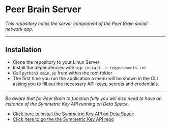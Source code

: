 # Peer Brain Server
*This repository holds the server component of the Peer Brain social network app.*

---

## Installation

- Clone the repository to your Linux Server
- Install the dependencies with `pip install -r requirements.txt`
- Call `python3 main.py` from within the root folder
- The first time you run the application a menu will be shown in the CLI asking you to fill out the necessary
API-keys, secrets and credentials.

---

*Be aware that for Peer Brain to function fully you will also need to have an instance of the 
Symmetric Key API running on Deta Space.*
- [Click here to install the Symmetric Key API on Deta Space](https://deta.space/discovery/@shandralor/sym_key_server)
- [Click here to go the the Symmetric Key API repo](https://github.com/PeerBrain/symmetric-key-exchange)
